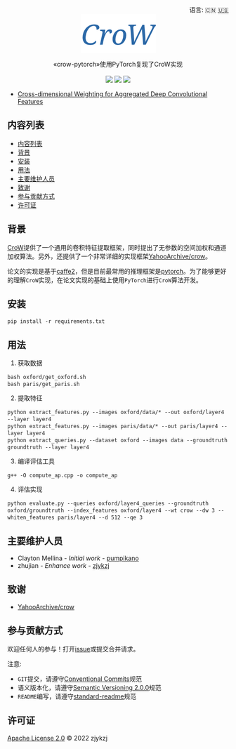 <div align="right">
  语言:
    🇨🇳
  <a title="英语" href="./README.md">🇺🇸</a>
</div>

 <div align="center"><a title="" href="https://github.com/zjykzj/crow-pytorch"><img align="center" src="./imgs/CroW.png"></a></div>

<p align="center">
  «crow-pytorch»使用PyTorch复现了CroW实现
<br>
<br>
  <a href="https://github.com/RichardLitt/standard-readme"><img src="https://img.shields.io/badge/standard--readme-OK-green.svg?style=flat-square"></a>
  <a href="https://conventionalcommits.org"><img src="https://img.shields.io/badge/Conventional%20Commits-1.0.0-yellow.svg"></a>
  <a href="http://commitizen.github.io/cz-cli/"><img src="https://img.shields.io/badge/commitizen-friendly-brightgreen.svg"></a>
</p>

* [ Cross-dimensional Weighting for Aggregated Deep Convolutional Features](https://blog.zhujian.life/posts/d2955233.html)

## 内容列表

- [内容列表](#内容列表)
- [背景](#背景)
- [安装](#安装)
- [用法](#用法)
- [主要维护人员](#主要维护人员)
- [致谢](#致谢)
- [参与贡献方式](#参与贡献方式)
- [许可证](#许可证)

## 背景

[CroW](https://arxiv.org/abs/1512.04065)提供了一个通用的卷积特征提取框架，同时提出了无参数的空间加权和通道加权算法。另外，还提供了一个非常详细的实现框架[YahooArchive/crow](https://github.com/YahooArchive/crow)。

论文的实现是基于[caffe2](https://caffe2.ai/)，但是目前最常用的推理框架是[pytorch](http://caffe.berkeleyvision.org/)。为了能够更好的理解`CroW`实现，在论文实现的基础上使用`PyTorch`进行`CroW`算法开发。

## 安装

```shell
pip install -r requirements.txt
```

## 用法

1. 获取数据

```shell
bash oxford/get_oxford.sh
bash paris/get_paris.sh
```

2. 提取特征

```shell
python extract_features.py --images oxford/data/* --out oxford/layer4 --layer layer4
python extract_features.py --images paris/data/* --out paris/layer4 --layer layer4
python extract_queries.py --dataset oxford --images data --groundtruth groundtruth --layer layer4
```

3. 编译评估工具

```shell
g++ -O compute_ap.cpp -o compute_ap
```

4. 评估实现

```shell
python evaluate.py --queries oxford/layer4_queries --groundtruth oxford/groundtruth --index_features oxford/layer4 --wt crow --dw 3 --whiten_features paris/layer4 --d 512 --qe 3
```

## 主要维护人员

* Clayton Mellina - *Initial work* - [pumpikano](https://github.com/pumpikano)
* zhujian - *Enhance work* - [zjykzj](https://github.com/zjykzj)

## 致谢

* [YahooArchive/crow](https://github.com/YahooArchive/crow)

## 参与贡献方式

欢迎任何人的参与！打开[issue](https://github.com/zjykzj/crow-pytorch/issues)或提交合并请求。

注意:

* `GIT`提交，请遵守[Conventional Commits](https://www.conventionalcommits.org/en/v1.0.0-beta.4/)规范
* 语义版本化，请遵守[Semantic Versioning 2.0.0](https://semver.org)规范
* `README`编写，请遵守[standard-readme](https://github.com/RichardLitt/standard-readme)规范

## 许可证

[Apache License 2.0](LICENSE) © 2022 zjykzj